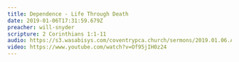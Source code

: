 ```yaml
---
title: Dependence - Life Through Death
date: 2019-01-06T17:31:59.679Z
preacher: will-snyder
scripture: 2 Corinthians 1:1-11
audio: https://s3.wasabisys.com/coventrypca.church/sermons/2019.01.06.A Dependence-Life Through Death - Will Snyder.mp3
video: https://www.youtube.com/watch?v=Of95jIH0z24
---
```

